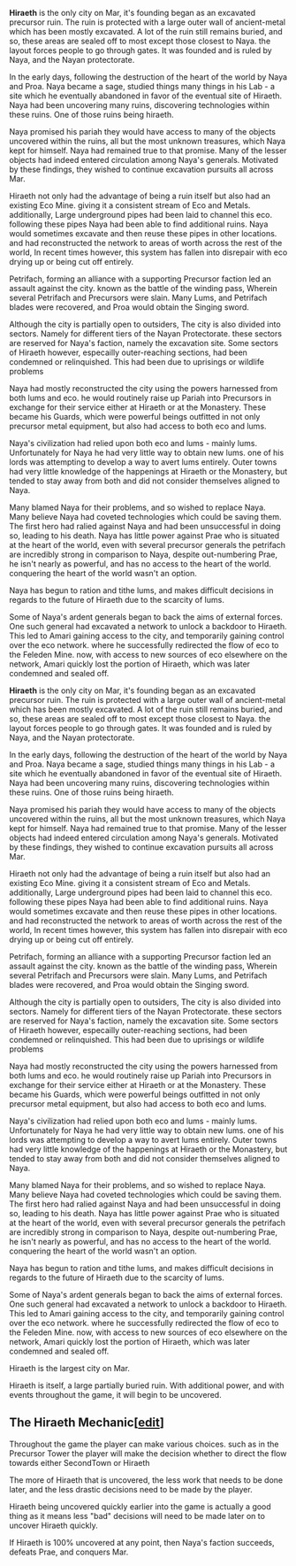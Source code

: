 
**Hiraeth** is the only city on Mar, it's founding began as an excavated precursor ruin. The ruin is protected with a large outer wall of ancient-metal which has been mostly excavated. A lot of the ruin still remains buried, and so, these areas are sealed off to most except those closest to Naya. the layout forces people to go through gates. It was founded and is ruled by Naya, and the Nayan protectorate.

In the early days, following the destruction of the heart of the world by Naya and Proa. Naya became a sage, studied things many things in his Lab - a site which he eventually abandoned in favor of the eventual site of Hiraeth. Naya had been uncovering many ruins, discovering technologies within these ruins. One of those ruins being hiraeth.

Naya promised his pariah they would have access to many of the objects uncovered within the ruins, all but the most unknown treasures, which Naya kept for himself. Naya had remained true to that promise. Many of the lesser objects had indeed entered circulation among Naya's generals. Motivated by these findings, they wished to continue excavation pursuits all across Mar.

Hiraeth not only had the advantage of being a ruin itself but also had an existing Eco Mine. giving it a consistent stream of Eco and Metals. additionally, Large underground pipes had been laid to channel this eco. following these pipes Naya had been able to find additional ruins. Naya would sometimes excavate and then reuse these pipes in other locations. and had reconstructed the network to areas of worth across the rest of the world, In recent times however, this system has fallen into disrepair with eco drying up or being cut off entirely.

Petrifach, forming an alliance with a supporting Precursor faction led an assault against the city. known as the battle of the winding pass, Wherein several Petrifach and Precursors were slain. Many Lums, and Petrifach blades were recovered, and Proa would obtain the Singing sword.

Although the city is partially open to outsiders, The city is also divided into sectors. Namely for different tiers of the Nayan Protectorate. these sectors are reserved for Naya's faction, namely the excavation site. Some sectors of Hiraeth however, especailly outer-reaching sections, had been condemned or relinquished. This had been due to uprisings or wildlife problems

Naya had mostly reconstructed the city using the powers harnessed from both lums and eco. he would routinely raise up Pariah into Precursors in exchange for their service either at Hiraeth or at the Monastery. These became his Guards, which were powerful beings outfitted in not only precursor metal equipment, but also had access to both eco and lums.

Naya's civilization had relied upon both eco and lums - mainly lums. Unfortunately for Naya he had very little way to obtain new lums. one of his lords was attempting to develop a way to avert lums entirely. Outer towns had very little knowledge of the happenings at Hiraeth or the Monastery, but tended to stay away from both and did not consider themselves aligned to Naya.

Many blamed Naya for their problems, and so wished to replace Naya. Many believe Naya had coveted technologies which could be saving them. The first hero had ralied against Naya and had been unsuccessful in doing so, leading to his death. Naya has little power against Prae who is situated at the heart of the world, even with several precursor generals the petrifach are incredibly strong in comparison to Naya, despite out-numbering Prae, he isn't nearly as powerful, and has no access to the heart of the world. conquering the heart of the world wasn't an option.

Naya has begun to ration and tithe lums, and makes difficult decisions in regards to the future of Hiraeth due to the scarcity of lums.

Some of Naya's ardent generals began to back the aims of external forces. One such general had excavated a network to unlock a backdoor to Hiraeth. This led to Amari gaining access to the city, and temporarily gaining control over the eco network. where he successfully redirected the flow of eco to the Feleden Mine. now, with access to new sources of eco elsewhere on the network, Amari quickly lost the portion of Hiraeth, which was later condemned and sealed off.


**Hiraeth** is the only city on Mar, it's founding began as an excavated precursor ruin. The ruin is protected with a large outer wall of ancient-metal which has been mostly excavated. A lot of the ruin still remains buried, and so, these areas are sealed off to most except those closest to Naya. the layout forces people to go through gates. It was founded and is ruled by Naya, and the Nayan protectorate.

In the early days, following the destruction of the heart of the world by Naya and Proa. Naya became a sage, studied things many things in his Lab - a site which he eventually abandoned in favor of the eventual site of Hiraeth. Naya had been uncovering many ruins, discovering technologies within these ruins. One of those ruins being hiraeth.

Naya promised his pariah they would have access to many of the objects uncovered within the ruins, all but the most unknown treasures, which Naya kept for himself. Naya had remained true to that promise. Many of the lesser objects had indeed entered circulation among Naya's generals. Motivated by these findings, they wished to continue excavation pursuits all across Mar.

Hiraeth not only had the advantage of being a ruin itself but also had an existing Eco Mine. giving it a consistent stream of Eco and Metals. additionally, Large underground pipes had been laid to channel this eco. following these pipes Naya had been able to find additional ruins. Naya would sometimes excavate and then reuse these pipes in other locations. and had reconstructed the network to areas of worth across the rest of the world, In recent times however, this system has fallen into disrepair with eco drying up or being cut off entirely.

Petrifach, forming an alliance with a supporting Precursor faction led an assault against the city. known as the battle of the winding pass, Wherein several Petrifach and Precursors were slain. Many Lums, and Petrifach blades were recovered, and Proa would obtain the Singing sword.

Although the city is partially open to outsiders, The city is also divided into sectors. Namely for different tiers of the Nayan Protectorate. these sectors are reserved for Naya's faction, namely the excavation site. Some sectors of Hiraeth however, especailly outer-reaching sections, had been condemned or relinquished. This had been due to uprisings or wildlife problems

Naya had mostly reconstructed the city using the powers harnessed from both lums and eco. he would routinely raise up Pariah into Precursors in exchange for their service either at Hiraeth or at the Monastery. These became his Guards, which were powerful beings outfitted in not only precursor metal equipment, but also had access to both eco and lums.

Naya's civilization had relied upon both eco and lums - mainly lums. Unfortunately for Naya he had very little way to obtain new lums. one of his lords was attempting to develop a way to avert lums entirely. Outer towns had very little knowledge of the happenings at Hiraeth or the Monastery, but tended to stay away from both and did not consider themselves aligned to Naya.

Many blamed Naya for their problems, and so wished to replace Naya. Many believe Naya had coveted technologies which could be saving them. The first hero had ralied against Naya and had been unsuccessful in doing so, leading to his death. Naya has little power against Prae who is situated at the heart of the world, even with several precursor generals the petrifach are incredibly strong in comparison to Naya, despite out-numbering Prae, he isn't nearly as powerful, and has no access to the heart of the world. conquering the heart of the world wasn't an option.

Naya has begun to ration and tithe lums, and makes difficult decisions in regards to the future of Hiraeth due to the scarcity of lums.

Some of Naya's ardent generals began to back the aims of external forces. One such general had excavated a network to unlock a backdoor to Hiraeth. This led to Amari gaining access to the city, and temporarily gaining control over the eco network. where he successfully redirected the flow of eco to the Feleden Mine. now, with access to new sources of eco elsewhere on the network, Amari quickly lost the portion of Hiraeth, which was later condemned and sealed off.

Hiraeth is the largest city on Mar.

Hiraeth is itself, a large partially buried ruin. With additional power, and with events throughout the game, it will begin to be uncovered.

## The Hiraeth Mechanic\[[edit](https://nim.miraheze.org/w/index.php?title=Hiraeth&action=edit&section=1 "Edit section: The Hiraeth Mechanic")\]

Throughout the game the player can make various choices. such as in the Precursor Tower the player will make the decision whether to direct the flow towards either SecondTown or Hiraeth

The more of Hiraeth that is uncovered, the less work that needs to be done later, and the less drastic decisions need to be made by the player.

Hiraeth being uncovered quickly earlier into the game is actually a good thing as it means less "bad" decisions will need to be made later on to uncover Hiraeth quickly.

If Hiraeth is 100% uncovered at any point, then Naya's faction succeeds, defeats Prae, and conquers Mar.
